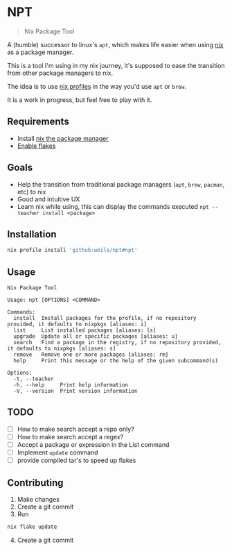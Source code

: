# NPT

> Nix Package Tool

A (humble) successor to linux's `apt`, which makes life easier when using [nix](https://nixos.org/) as a package manager.

This is a tool I'm using in my nix journey, it's supposed to ease the transition from other
package managers to nix.

The idea is to use [nix profiles](https://nixos.org/manual/nix/stable/package-management/profiles.html) in the way you'd use `apt` or `brew`.

It is a work in progress, but feel free to play with it.

## Requirements

- Install [nix the package manager](https://nixos.org/download.html)
- [Enable flakes](https://nixos.wiki/wiki/Flakes#Enable_flakes)


## Goals

- Help the transition from traditional package managers (`apt`, `brew`, `pacman`, etc) to nix
- Good and intuitive UX
- Learn nix while using, this can display the commands executed `npt --teacher install <package>`

## Installation

```sh
nix profile install 'github:woile/npt#npt'
```

## Usage

```$ npt --help
Nix Package Tool

Usage: npt [OPTIONS] <COMMAND>

Commands:
  install  Install packages for the profile, if no repository provided, it defaults to nixpkgs [aliases: i]
  list     List installed packages [aliases: ls]
  upgrade  Update all or specific packages [aliases: u]
  search   Find a package in the registry, if no repository provided, it defaults to nixpkgs [aliases: s]
  remove   Remove one or more packages [aliases: rm]
  help     Print this message or the help of the given subcommand(s)

Options:
  -t, --teacher
  -h, --help     Print help information
  -V, --version  Print version information
```

## TODO

- [ ] How to make search accept a repo only?
- [ ] How to make search accept a regex?
- [ ] Accept a package or expression in the List command
- [ ] Implement `update` command
- [ ] provide compiled tar's to speed up flakes

## Contributing

1. Make changes
2. Create a git commit
3. Run

```sh
nix flake update
```

4. Create a git commit